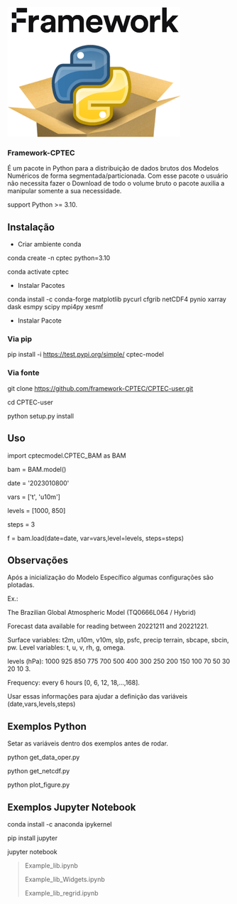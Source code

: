 [![Logo](https://github.com/framework-CPTEC/_static/blob/main/framework.png)](https://www.cptec.inpe.br/)


### Framework-CPTEC 

É um pacote in Python para a distribuição de dados brutos dos Modelos Numéricos de forma segmentada/particionada. Com esse pacote o usuário não necessita fazer o Download de todo o volume bruto o pacote auxilia a manipular somente a sua necessidade.

support Python >= 3.10.

## Instalação 

- Criar ambiente conda

conda create -n cptec python=3.10

conda activate cptec

- Instalar Pacotes

conda install -c conda-forge matplotlib pycurl cfgrib netCDF4 pynio xarray dask esmpy scipy mpi4py xesmf

- Instalar Pacote

### Via pip

pip install -i https://test.pypi.org/simple/ cptec-model

### Via fonte

git clone https://github.com/framework-CPTEC/CPTEC-user.git  

cd CPTEC-user 

python setup.py install

## Uso

import cptecmodel.CPTEC_BAM as BAM

bam = BAM.model()

date = '2023010800'

vars = ['t', 'u10m']

levels = [1000, 850]

steps = 3

f = bam.load(date=date, var=vars,level=levels, steps=steps)

## Observações

Após a inicialização do Modelo Específico algumas configurações são plotadas. 

Ex.:

The Brazilian Global Atmospheric Model (TQ0666L064 / Hybrid) 

Forecast data available for reading between 20221211 and 20221221.

Surface variables: t2m, u10m, v10m, slp, psfc, precip
                   terrain, sbcape, sbcin, pw.
Level variables:   t, u, v, rh, g, omega.

levels (hPa): 1000  925  850  775  700  500  400  300  250
              200 150  100   70   50   30   20   10    3.

Frequency: every 6 hours [0, 6, 12, 18,...,168].

Usar essas informações para ajudar a definição das variáveis (date,vars,levels,steps)


## Exemplos Python

Setar as variáveis dentro dos exemplos antes de rodar.

python get_data_oper.py

python get_netcdf.py

python plot_figure.py

## Exemplos Jupyter Notebook

conda install -c anaconda ipykernel

pip install jupyter

jupyter notebook

>Example_lib.ipynb
>
>Example_lib_Widgets.ipynb
>
>Example_lib_regrid.ipynb
